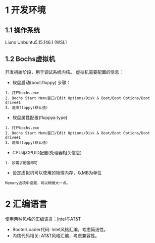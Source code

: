# 1 开发环境
## 1.1 操作系统
Liunx Unbuntu5.15.146.1 (WSL)
## 1.2 Bochs虚拟机
开发初始阶段，用于调试系统内核。
虚拟机需要配置的信息：

- 软盘启动(boot:floppy)
步骤：
```
1. 打开bochs.exe
2. Bochs Start Menu窗口/Edit Options/Disk & Boot/Boot Options/Boot drive#1
3. 选择floppy(默认值)
```

- 软盘属性配置(floppya:type)
```
1. 打开bochs.exe
2. Bochs Start Menu窗口/Edit Options/Disk & Boot/Boot Options/Boot drive#1
3. 选择floppy(默认值)
```

- CPU与CPUID配置(处理器相关信息)
```
1. 按需求配置即可
```

- 设定虚拟机可以使用的物理内存，以MB为单位
```
Memory选项中设置，可以稍微大一点。
```

# 2 汇编语言
使用两种风格的汇编语言：Intel与AT&T
- BooterLoader代码: Intel风格汇编，考虑简洁性。
- 内核代码相关: AT&T风格汇编，考虑兼容性。

